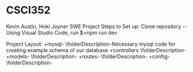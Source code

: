 # CSCI352
Kevin Austin, Hoki Joyner SWE Project
Steps to Set up:
  Clone repository
    --Using Visual Studio Code, run $>npm run dev

Project Layout:
+mysql-
  \folderDescription-Necessary mysql code for creating example schema of our database
+controllers
  \folderDescription-
+models-
  \folderDescription-
+routes-
  \folderDescription-
+config-
  \folderDescription-
